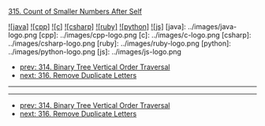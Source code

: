 [315. Count of Smaller Numbers After Self](https://leetcode.com/problems/count-of-smaller-numbers-after-self/)

[![java]](../java/315-count-of-smaller-numbers-after-self.md)
[![cpp]](../cpp/315-count-of-smaller-numbers-after-self.md)
[![c]](../c/315-count-of-smaller-numbers-after-self.md)
[![csharp]](../csharp/315-count-of-smaller-numbers-after-self.md)
[![ruby]](../ruby/315-count-of-smaller-numbers-after-self.md)
[![python]](../python/315-count-of-smaller-numbers-after-self.md)
[![js]](../js/315-count-of-smaller-numbers-after-self.md)
[java]: ../images/java-logo.png
[cpp]: ../images/cpp-logo.png
[c]: ../images/c-logo.png
[csharp]: ../images/csharp-logo.png
[ruby]: ../images/ruby-logo.png
[python]: ../images/python-logo.png
[js]: ../images/js-logo.png

- [prev: 314. Binary Tree Vertical Order Traversal](314-binary-tree-vertical-order-traversal.md)
- [next: 316. Remove Duplicate Letters](316-remove-duplicate-letters.md)

---



---

- [prev: 314. Binary Tree Vertical Order Traversal](314-binary-tree-vertical-order-traversal.md)
- [next: 316. Remove Duplicate Letters](316-remove-duplicate-letters.md)
